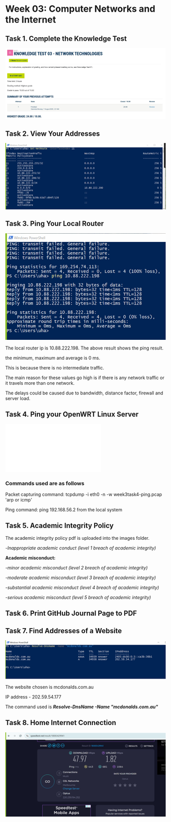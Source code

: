 # Week 03: Computer Networks and the Internet

## Task 1. Complete the Knowledge Test

![Test week 3](./images/Week3_knowledgetest.JPG)

## Task 2. View Your Addresses 

![Addresses](./images/week3task2-router.PNG)

## Task 3. Ping Your Local Router

![Ping local](./images/week3task3-wifiping.PNG)

The local router ip is 10.88.222.198. The above result shows the ping result.

the minimum, maximum and average is 0 ms. 

This is because there is no intermediate traffic. 

The main reason for these values go high is if there is any network traffic or it travels more than one network.

The delays could be caused due to bandwidth, distance factor, firewall and server load.

## Task 4. Ping your OpenWRT Linux Server 

![Packets captured](./images/week3task4-ping.pcap)

### Commands used are as follows

Packet capturing command: tcpdump -i eth0 -n -w week3task4-ping.pcap 'arp or icmp'

Ping command: ping 192.168.56.2 from the local system

## Task 5. Academic Integrity Policy

The academic integrity policy pdf is uploaded into the images folder.

-_Inappropriate academic conduct (level 1 breach of academic integrity)_

__Academic misconduct:__

-_minor academic misconduct (level 2 breach of academic integrity)_

-_moderate academic misconduct (level 3 breach of academic integrity)_ 

-_substantial academic misconduct (level 4 breach of academic integrity)_

-_serious academic misconduct (level 5 breach of academic integrity)_

## Task 6. Print GitHub Journal Page to PDF

## Task 7. Find Addresses of a Website

![DNS Resolving](./images/week3task7-dns.PNG)

The website chosen is mcdonalds.com.au

IP address - 202.59.54.177

The command used is ___Resolve-DnsName -Name "mcdonalds.com.au"___


## Task 8. Home Internet Connection

![Speedtest](./images/week3task8-speedtest.PNG)
